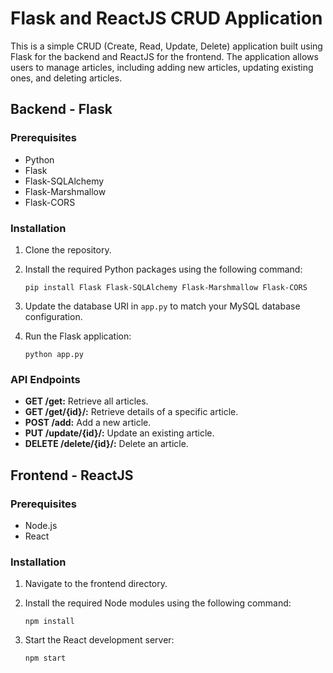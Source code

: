 # Flask and ReactJS CRUD Application

This is a simple CRUD (Create, Read, Update, Delete) application built using Flask for the backend and ReactJS for the frontend. The application allows users to manage articles, including adding new articles, updating existing ones, and deleting articles.

## Backend - Flask

### Prerequisites
- Python
- Flask
- Flask-SQLAlchemy
- Flask-Marshmallow
- Flask-CORS

### Installation
1. Clone the repository.
2. Install the required Python packages using the following command:


       pip install Flask Flask-SQLAlchemy Flask-Marshmallow Flask-CORS


3. Update the database URI in `app.py` to match your MySQL database configuration.
4. Run the Flask application:

       python app.py

### API Endpoints
- **GET /get:** Retrieve all articles.
- **GET /get/{id}/:** Retrieve details of a specific article.
- **POST /add:** Add a new article.
- **PUT /update/{id}/:** Update an existing article.
- **DELETE /delete/{id}/:** Delete an article.

## Frontend - ReactJS

### Prerequisites
- Node.js
- React

### Installation
1. Navigate to the frontend directory.
2. Install the required Node modules using the following command:
    
       npm install

3. Start the React development server:

       npm start

